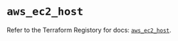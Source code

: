 # `aws_ec2_host`

Refer to the Terraform Registory for docs: [`aws_ec2_host`](https://registry.terraform.io/providers/hashicorp/aws/4.64.0/docs/resources/ec2_host).
